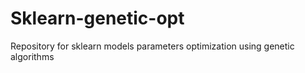 # Sklearn-genetic-opt
Repository for sklearn models parameters optimization using genetic algorithms
